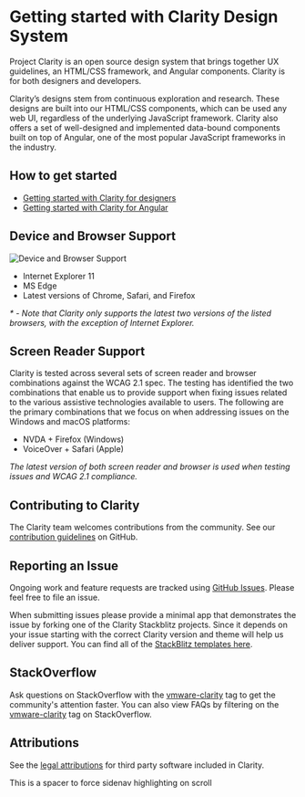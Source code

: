 # Getting started with Clarity Design System

Project Clarity is an open source design system that brings together UX guidelines, an HTML/CSS framework, and Angular components. Clarity is for both designers and developers.

Clarity’s designs stem from continuous exploration and research. These designs are built into our HTML/CSS components, which can be used any web UI, regardless of the underlying JavaScript framework. Clarity also offers a set of well-designed and implemented data-bound components built on top of Angular, one of the most popular JavaScript frameworks in the industry.

## How to get started

* [Getting started with Clarity for designers](./design.md)
* [Getting started with Clarity for Angular](./angular.md)

## Device and Browser Support

![Device and Browser Support](assets/images/get-started/device_support.png)

* Internet Explorer 11
* MS Edge
* Latest versions of Chrome, Safari, and Firefox

_\* - Note that Clarity only supports the latest two versions of the listed browsers, with the exception of Internet Explorer._

## Screen Reader Support

Clarity is tested across several sets of screen reader and browser combinations against the WCAG 2.1 spec. The testing has identified the two combinations that enable us to provide support when fixing issues related to the various assistive technologies available to users. The following are the primary combinations that we focus on when addressing issues on the Windows and macOS platforms:

* NVDA + Firefox (Windows)
* VoiceOver + Safari (Apple)

_The latest version of both screen reader and browser is used when testing issues and WCAG 2.1 compliance._

## Contributing to Clarity

The Clarity team welcomes contributions from the community. See our [contribution guidelines](https://github.com/vmware/clarity//blob/master/CONTRIBUTING.md) on GitHub.

## Reporting an Issue

Ongoing work and feature requests are tracked using [GitHub Issues](https://github.com/vmware/clarity/issues). Please feel free to file an issue.

When submitting issues please provide a minimal app that demonstrates the issue by forking one of the Clarity Stackblitz projects. Since it depends on your issue starting with the correct Clarity version and theme will help us deliver support. You can find all of the [StackBlitz templates here](https://stackblitz.com/@clr-team).

## StackOverflow

Ask questions on StackOverflow with the [vmware-clarity](https://stackoverflow.com/questions/tagged/vmware-clarity) tag to get the community's attention faster. You can also view FAQs by filtering on the [vmware-clarity](https://stackoverflow.com/questions/tagged/vmware-clarity) tag on StackOverflow.

## Attributions

See the [legal attributions](https://github.com/vmware/clarity/blob/master/ATTRIBUTION.md) for third party software included in Clarity.

This is a spacer to force sidenav highlighting on scroll
